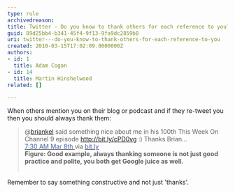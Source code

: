 ```yaml
---
type: rule
archivedreason: 
title: Twitter - Do you know to thank others for each reference to you?
guid: 89d25bb4-b341-45f4-9f13-9fa9dc2859b8
uri: twitter---do-you-know-to-thank-others-for-each-reference-to-you
created: 2010-03-15T17:02:09.0000000Z
authors:
- id: 1
  title: Adam Cogan
- id: 14
  title: Martin Hinshelwood
related: []

---
```




  <p>When others mention you on their blog or podcast and if they re-tweet you then you should always thank them&#58;</p>
<blockquote>
<p>@<a shape="rect" href="http&#58;//twitter.com/briankel">briankel</a> said something nice about me in his 100th This Week On Channel 9 episode <a shape="rect" href="http&#58;//bit.ly/cPD0vg">http&#58;//bit.ly/cPD0vg</a> &#58;) Thanks Brian... <a shape="rect" href="http&#58;//twitter.com/MrHinsh/status/10160987074"><br>
<font color="#4060a0">7&#58;30 AM Mar 8th </font></a>via <a shape="rect" href="https&#58;//bitly.com/"><font color="#4060a0">bit.ly</font></a><br>
<strong>Figure&#58; Good example, always thanking someone is not just good practice and polite, you both get Google juice as well.<br>
<br>
</strong></p>
</blockquote>
<p>Remember to say something constructive and not just 'thanks'.</p>
​​​
<br><excerpt class='endintro'></excerpt><br>




